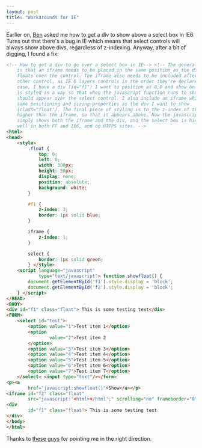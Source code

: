 ```yaml
---
layout: post
title: "Workarounds for IE"
---
```

Earlier on, [Ben][1] asked me how to get a div to show above a select box in
IE6. Turns out that there's a bug in IE which means that select controls will
always show above divs, regardless of z-indexing. Anyway, after a bit of
digging, I found a fix:

```html
<!-- How to get a div to go over a select box in IE--> <!-- The general theory
    is that an iframe needs to be placed in the same position as the div that
    floats over the control. The iframe also needs to be included after every
    other control, as IE 6 layers controls in the order they're declared. In this
    case, I have a div (id="f1") I want to position at 0,0 and show on request. It
    is styled in a way so that when the javascript function runs to show it, it
    should appear over the select control. I also include an iframe which has the
    same positioning and sizing properties as the div I want to show
    (class="float"). The final piece of styling is to the z-index of the div to be
    higher than the iframe, so that it appears above. Now the javascript method
    simply shows both the iframe and the div, and the select box is hidden. Works
    well in both FF and IE6, and on HTTPS sites. -->
<html>
<head>
    <style>
        .float {
            top: 0;
            left: 0;
            width: 300px;
            height: 50px;
            display: none;
            position: absolute;
            background: white;
        }

        #f1 {
            z-index: 3;
            border: 1px solid blue;
        }

        iframe {
            z-index: 1;
        }

        select {
            border: 1px solid green;
        } </style>
    <script language="javascript"
            type="text/javascript"> function showfloat() {
        document.getElementById('f1').style.display = 'block';
        document.getElementById('f2').style.display = 'block';
    } </script>
</HEAD>
<BODY>
<div id="f1" class="float"> This is some testing text</div>
<FORM>
    <select id="test">
        <option value="1">Test item 1</option>
        <option
                value="2">Test item 2
        </option>
        <option value="3">Test item 3</option>
        <option value="4">Test item 4</option>
        <option value="5">Test item 5</option>
        <option value="6">Test item 6</option>
        <option value="7">Test item 7</option>
    </select> <input type="text"/></form>
<p><a
        href="javascript:showfloat()">Show</a></p>
<iframe id="f2" class="float"
        src="javascript:'<html></html';" scrolling="no" frameborder="0"></iframe>
<div
        id="f1" class="float"> This is some testing text
</div>
</body>
</html>
```
Thanks to [these guys][2] for pointing me in the right direction.

   [1]: http://www.benhaines.co.uk

   [2]: http://weblogs.asp.net/bleroy/archive/2005/08/09/how-to-put-a-div-over-a-select-in-ie.aspx
